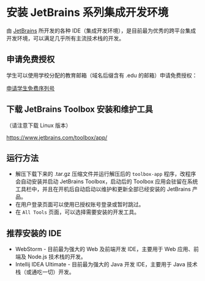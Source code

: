 # 安装 JetBrains 系列集成开发环境

由 [JetBrains](https://www.jetbrains.com/) 所开发的各种 IDE（集成开发环境），是目前最为优秀的跨平台集成开发环境，可以满足几乎所有主流技术栈的开发。

## 申请免费授权

学生可以使用学校分配的教育邮箱（域名后缀含有 .edu 的邮箱）申请免费授权：

[申请学生免费序列号](https://www.jetbrains.com/student/)

## 下载 JetBrains Toolbox 安装和维护工具

（请注意下载 Linux 版本）

https://www.jetbrains.com/toolbox/app/

## 运行方法

- 解压下载下来的 .tar.gz 压缩文件并运行解压后的 `toolbox-app` 程序，改程序会自动安装并启动 JetBrains Toolbox，启动后的 Toolbox 应用会驻留在系统工具栏中，并且在开机后自动启动以维护和更新全部已经安装的 JetBrains 产品。
- 在用户登录页面可以使用已授权账号登录或暂时跳过。
- 在 `All Tools` 页面，可以选择需要安装的开发工具。

## 推荐安装的 IDE

- WebStorm - 目前最为强大的 Web 及前端开发 IDE，主要用于 Web 应用、前端及 Node.js 技术栈的开发。
- Intellij IDEA Ultimate - 目前最为强大的 Java 开发 IDE，主要用于 Java 技术栈（或通吃一切）开发。
